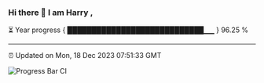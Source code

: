 ### Hi there 👋 I am Harry , 

⏳ Year progress { ████████████████████████████▁▁ } 96.25 %

---

⏰ Updated on Mon, 18 Dec 2023 07:51:33 GMT

![Progress Bar CI](https://github.com/duykhang68/duykhang68/workflows/Progress%20Bar%20CI/badge.svg)
